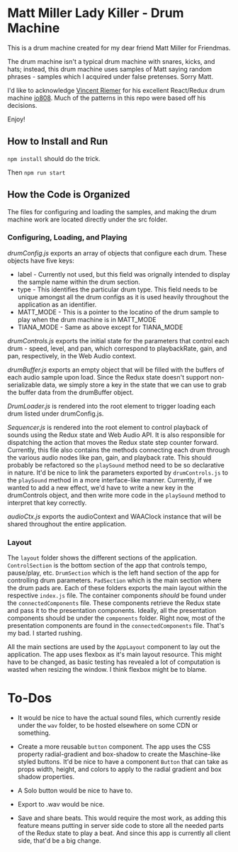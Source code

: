 # Matt Miller Lady Killer - Drum Machine

This is a drum machine created for my dear friend Matt Miller for Friendmas.

The drum machine isn't a typical drum machine with snares, kicks, and hats; instead, this drum machine uses samples of Matt saying random phrases - samples which I acquired under false pretenses. Sorry Matt. 

I'd like to acknowledge [Vincent Riemer](https://github.com/vincentriemer) for his excellent React/Redux drum machine [io808](https://github.com/vincentriemer/io-808). Much of the patterns in this repo were based off his decisions.

Enjoy!

## How to Install and Run

`npm install` should do the trick.

Then `npm run start`

## How the Code is Organized

The files for configuring and loading the samples, and making the drum machine work are located directly under the src folder. 

### Configuring, Loading, and Playing

*drumConfig.js* exports an array of objects that configure each drum. These objects have five keys:
* label - Currently not used, but this field was orignally intended to display the sample name within the drum section.
* type - This identifies the particular drum type. This field needs to be unique amongst all the drum configs as it is used heavily throughout the application as an identifier.
* MATT_MODE - This is a pointer to the locatino of the drum sample to play when the drum machine is in MATT_MODE
* TIANA_MODE - Same as above except for TIANA_MODE

*drumControls.js* exports the initial state for the parameters that control each drum - speed, level, and pan, which correspond to playbackRate, gain, and pan, respectively, in the Web Audio context. 

*drumBuffer.js* exports an empty object that will be filled with the buffers of each audio sample upon load. Since the Redux state doesn't support non-serializable data, we simply store a key in the state that we can use to grab the buffer data from the drumBuffer object. 

*DrumLoader.js* is rendered into the root element to trigger loading each drum listed under drumConfig.js.

*Sequencer.js* is rendered into the root element to control playback of sounds using the Redux state and Web Audio API. It is also responsible for dispatching the action that moves the Redux state step counter forward. Currently, this file also contains the methods connecting each drum through the various audio nodes like pan, gain, and playback rate. This should probably be refactored so the `playSound` method need to be so declarative in nature. It'd be nice to link the parameters exported by `drumControls.js` to the `playSound` method in a more interface-like manner. Currently, if we wanted to add a new effect, we'd have to write a new key in the drumControls object, and then write more code in the `playSound` method to interpret that key correctly. 

*audioCtx.js* exports the audioContext and WAAClock instance that will be shared throughout the entire application. 

### Layout

The `layout` folder shows the different sections of the application. `ControlSection` is the bottom section of the app that controls tempo, pause/play, etc. `DrumSection` which is the left hand section of the app for controlling drum parameters. `PadSection` which is the main section where the drum pads are. Each of these folders exports the main layout within the respective `index.js` file. The container components *should* be found under the `connectedComponents` file. These components retrieve the Redux state and pass it to the presentation components. Ideally, all the presentation components should be under the `components` folder. Right now, most of the presentation components are found in the `connectedComponents` file. That's my bad. I started rushing. 

All the main sections are used by the `AppLayout` component to lay out the application. The app uses flexbox as it's main layout resource. This might have to be changed, as basic testing has revealed a lot of computation is wasted when resizing the window. I think flexbox might be to blame. 

# To-Dos
* It would be nice to have the actual sound files, which currently reside under the `wav` folder, to be hosted elsewhere on some CDN or something.   

* Create a more reusable `button` component. The app uses the CSS property radial-gradient and box-shadow to create the Maschine-like styled buttons. It'd be nice to have a component `Button` that can take as props width, height, and colors to apply to the radial gradient and box shadow properties. 

* A Solo button would be nice to have to. 

* Export to .wav would be nice.

* Save and share beats. This would require the most work, as adding this feature means putting in server side code to store all the needed parts of the Redux state to play a beat. And since this app is currently all client side, that'd be a big change. 


